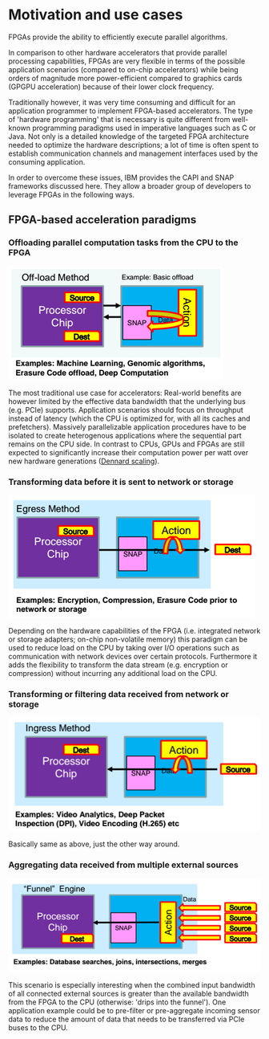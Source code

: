 # Motivation and use cases

FPGAs provide the ability to efficiently execute parallel algorithms.

In comparison to other hardware accelerators that provide parallel processing capabilities, FPGAs are very flexible in terms of the possible application scenarios \(compared to on-chip accelerators\) while being orders of magnitude more power-efficient compared to graphics cards \(GPGPU acceleration\) because of their lower clock frequency.

Traditionally however, it was very time consuming and difficult for an application programmer to implement FPGA-based accelerators. The type of 'hardware programming' that is necessary is quite different from well-known programming paradigms used in imperative languages such as C or Java. Not only is a detailed knowledge of the targeted FPGA architecture needed to optimize the hardware descriptions; a lot of time is often spent to establish communication channels and management interfaces used by the consuming application.

In order to overcome these issues, IBM provides the CAPI and SNAP frameworks discussed here. They allow a broader group of developers to leverage FPGAs in the following ways.

## FPGA-based acceleration paradigms

### Offloading parallel computation tasks from the CPU to the FPGA

![](/assets/offload.png)

The most traditional use case for accelerators: Real-world benefits are however limited by the effective data bandwidth that the underlying bus \(e.g. PCIe\) supports. Application scenarios should focus on throughput instead of latency \(which the CPU is optimized for, with all its caches and prefetchers\). Massively parallelizable application procedures have to be isolated to create heterogenous applications where the sequential part remains on the CPU side. In contrast to CPUs, GPUs and FPGAs are still expected to significantly increase their computation power per watt over new hardware generations \([Dennard scaling](https://en.wikipedia.org/wiki/Dennard_scaling)\).

### Transforming data before it is sent to network or storage

![](/assets/egress.png)

Depending on the hardware capabilities of the FPGA \(i.e. integrated network or storage adapters; on-chip non-volatile memory\) this paradigm can be used to reduce load on the CPU by taking over I/O operations such as communication with network devices over certain protocols. Furthermore it adds the flexibility to transform the data stream \(e.g. encryption or compression\) without incurring any additional load on the CPU.

### Transforming or filtering data received from network or storage

![](/assets/ingress.png)

Basically same as above, just the other way around.

### Aggregating data received from multiple external sources

![](/assets/funnel.png)

This scenario is especially interesting when the combined input bandwidth of all connected external sources is greater than the available bandwidth from the FPGA to the CPU \(otherwise: 'drips into the funnel'\). One application example could be to pre-filter or pre-aggregate incoming sensor data to reduce the amount of data that needs to be transferred via PCIe buses to the CPU.

